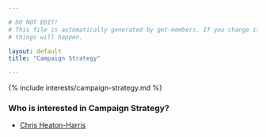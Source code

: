 ```yaml
---

# DO NOT EDIT!
# This file is automatically generated by get-members. If you change it, bad
# things will happen.

layout: default
title: "Campaign Strategy"

---
```


{% include interests/campaign-strategy.md %}

### Who is interested in Campaign Strategy?


* [Chris Heaton-Harris](/members/chris-heaton-harris.html)
